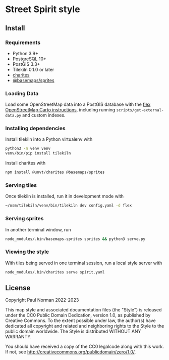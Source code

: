 # Street Spirit style

## Install

### Requirements

- Python 3.9+
- PostgreSQL 10+
- PostGIS 3.3+
- Tilekiln 0.1.0 or later
- [charites](https://github.com/unvt/charites)
- [@basemaps/sprites](https://www.npmjs.com/package/@basemaps/sprites)

### Loading Data

Load some OpenStreetMap data into a PostGIS database with the [flex OpenStreetMap Carto instructions](https://github.com/gravitystorm/openstreetmap-carto/blob/7c75f348c4ffc706f3d0fcd67572ab8ba5ade864/INSTALL.md#openstreetmap-data), including running `scripts/get-external-data.py` and custom indexes.

### Installing dependencies

Install tilekiln into a Python virtualenv with

```sh
python3 -m venv venv
venv/bin/pip install tilekiln
```

Install charites with

```sh
npm install @unvt/charites @basemaps/sprites
```


### Serving tiles

Once tilekiln is installed, run it in development mode with

```sh
~/osm/tilekiln/venv/bin/tilekiln dev config.yaml -d flex
```

### Serving sprites

In another terminal window, run

```sh
node_modules/.bin/basemaps-sprites sprites && python3 serve.py
```

### Viewing the style

With tiles being served in one terminal session, run a local style server with

```sh
node_modules/.bin/charites serve spirit.yaml
```

## License

Copyright Paul Norman 2022-2023

This map style and associated documentation files (the "Style") is
released under the CC0 Public Domain Dedication, version 1.0, as
published by Creative Commons. To the extent possible under law, the
author(s) have dedicated all copyright and related and neighboring
rights to the Style to the public domain worldwide. The Style is
distributed WITHOUT ANY WARRANTY.

You should have received a copy of the CC0 legalcode along with this
work. If not, see <http://creativecommons.org/publicdomain/zero/1.0/>.
